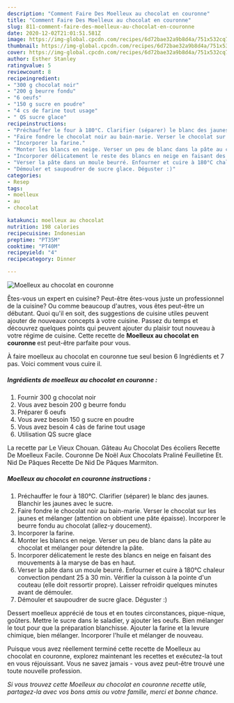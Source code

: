 ```yaml
---
description: "Comment Faire Des Moelleux au chocolat en couronne"
title: "Comment Faire Des Moelleux au chocolat en couronne"
slug: 811-comment-faire-des-moelleux-au-chocolat-en-couronne
date: 2020-12-02T21:01:51.581Z
image: https://img-global.cpcdn.com/recipes/6d72bae32a9b8d4a/751x532cq70/moelleux-au-chocolat-en-couronne-photo-principale-de-la-recette.jpg
thumbnail: https://img-global.cpcdn.com/recipes/6d72bae32a9b8d4a/751x532cq70/moelleux-au-chocolat-en-couronne-photo-principale-de-la-recette.jpg
cover: https://img-global.cpcdn.com/recipes/6d72bae32a9b8d4a/751x532cq70/moelleux-au-chocolat-en-couronne-photo-principale-de-la-recette.jpg
author: Esther Stanley
ratingvalue: 5
reviewcount: 8
recipeingredient:
- "300 g chocolat noir"
- "200 g beurre fondu"
- "6 oeufs"
- "150 g sucre en poudre"
- "4 cs de farine tout usage"
- " QS sucre glace"
recipeinstructions:
- "Préchauffer le four à 180°C. Clarifier (séparer) le blanc des jaunes. Blanchir les jaunes avec le sucre."
- "Faire fondre le chocolat noir au bain-marie. Verser le chocolat sur les jaunes et mélanger (attention on obtient une pâte épaisse). Incorporer le beurre fondu au chocolat (allez-y doucement)."
- "Incorporer la farine."
- "Monter les blancs en neige. Verser un peu de blanc dans la pâte au chocolat et mélanger pour détendre la pâte."
- "Incorporer délicatement le reste des blancs en neige en faisant des mouvements à la maryse de bas en haut."
- "Verser la pâte dans un moule beurré. Enfourner et cuire à 180°C chaleur convection pendant 25 à 30 min. Vérifier la cuisson à la pointe d&#39;un couteau (elle doit ressortir propre). Laisser refroidir quelques minutes avant de démouler."
- "Démouler et saupoudrer de sucre glace. Déguster :)"
categories:
- Resep
tags:
- moelleux
- au
- chocolat

katakunci: moelleux au chocolat 
nutrition: 198 calories
recipecuisine: Indonesian
preptime: "PT35M"
cooktime: "PT40M"
recipeyield: "4"
recipecategory: Dinner

---
```



![Moelleux au chocolat en couronne](https://img-global.cpcdn.com/recipes/6d72bae32a9b8d4a/751x532cq70/moelleux-au-chocolat-en-couronne-photo-principale-de-la-recette.jpg)

Êtes-vous un expert en cuisine? Peut-être êtes-vous juste un professionnel de la cuisine? Ou comme beaucoup d'autres, vous êtes peut-être un débutant. Quoi qu'il en soit, des suggestions de cuisine utiles peuvent ajouter de nouveaux concepts à votre cuisine. Passez du temps et découvrez quelques points qui peuvent ajouter du plaisir tout nouveau à votre régime de cuisine. Cette recette de <strong> Moelleux au chocolat en couronne </strong> est peut-être parfaite pour vous.

<!--inarticleads1-->

À faire moelleux au chocolat en couronne tue seul besion 6 Ingrédients et 7 pas. Voici comment vous cuire il.

##### Ingrédients de moelleux au chocolat en couronne :

1. Fournir 300 g chocolat noir
1. Vous avez besoin 200 g beurre fondu
1. Préparer 6 oeufs
1. Vous avez besoin 150 g sucre en poudre
1. Vous avez besoin 4 càs de farine tout usage
1. Utilisation  QS sucre glace


La recette par Le Vieux Chouan. Gâteau Au Chocolat Des écoliers Recette De Moelleux Facile. Couronne De Noël Aux Chocolats Praliné Feuilletine Et. Nid De Pâques Recette De Nid De Pâques Marmiton. 

<!--inarticleads2-->

##### Moelleux au chocolat en couronne instructions :

1. Préchauffer le four à 180°C. Clarifier (séparer) le blanc des jaunes. Blanchir les jaunes avec le sucre.
1. Faire fondre le chocolat noir au bain-marie. Verser le chocolat sur les jaunes et mélanger (attention on obtient une pâte épaisse). Incorporer le beurre fondu au chocolat (allez-y doucement).
1. Incorporer la farine.
1. Monter les blancs en neige. Verser un peu de blanc dans la pâte au chocolat et mélanger pour détendre la pâte.
1. Incorporer délicatement le reste des blancs en neige en faisant des mouvements à la maryse de bas en haut.
1. Verser la pâte dans un moule beurré. Enfourner et cuire à 180°C chaleur convection pendant 25 à 30 min. Vérifier la cuisson à la pointe d&#39;un couteau (elle doit ressortir propre). Laisser refroidir quelques minutes avant de démouler.
1. Démouler et saupoudrer de sucre glace. Déguster :)


Dessert moelleux apprécié de tous et en toutes circonstances, pique-nique, goûters. Mettre le sucre dans le saladier, y ajouter les oeufs. Bien mélanger le tout pour que la préparation blanchisse. Ajouter la farine et la levure chimique, bien mélanger. Incorporer l&#39;huile et mélanger de nouveau. 

<!--inarticleads1-->

<p>
Puisque vous avez réellement terminé cette recette de Moelleux au chocolat en couronne, explorez maintenant les recettes et exécutez-la tout en vous réjouissant. Vous ne savez jamais - vous avez peut-être trouvé une toute nouvelle profession.
</p>

<p>
<i>Si vous trouvez cette Moelleux au chocolat en couronne recette utile, partagez-la avec vos bons amis ou votre famille, merci et bonne chance.</i>
</p>
